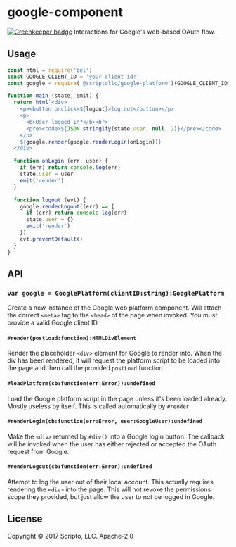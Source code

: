 # google-component

[![Greenkeeper badge](https://badges.greenkeeper.io/scriptoLLC/google-component.svg)](https://greenkeeper.io/)
Interactions for Google's web-based OAuth flow.

## Usage
```js
const html = require('bel')
const GOOGLE_CLIENT_ID = 'your client id!'
const google = require('@scriptollc/google-platform')(GOOGLE_CLIENT_ID)

function main (state, emit) {
  return html`<div>
    <p><button onclick=${logout}>log out</button></p>
    <p>
      <b>User logged in?</b><br>
      <pre><code>${JSON.stringify(state.user, null, 2)}</pre></code>
    </p>
    ${google.render(google.renderLogin(onLogin))}
  </div>`

  function onLogin (err, user) {
    if (err) return console.log(err)
    state.user = user
    emit('render')
  }

  function logout (evt) {
    google.renderLogout((err) => {
      if (err) return console.log(err)
      state.user = {}
      emit('render')
    })
    evt.preventDefault()
  }
}
```

## API
### `var google = GooglePlatform(clientID:string):GooglePlatform`
Create a new instance of the Google web platform component. Will attach the correct
`<meta>` tag to the `<head>` of the page when invoked. You must provide a valid
Google client ID.

#### `#render(postLoad:function):HTMLDivElement`
Render the placeholder `<div>` element for Google to render into. When the div
has been rendered, it will request the platform script to be loaded into the page
and then call the provided `postLoad` function.

#### `#loadPlatform(cb:function(err:Error)):undefined`
Load the Google platform script in the page unless it's been loaded already. Mostly
useless by itself. This is called automatically by `#render`

#### `#renderLogin(cb:function(err:Error, user:GoogleUser):undefined`
Make the `<div>` returned by `#div()` into a Google login button.  The callback
will be invoked when the user has either rejected or accepted the OAuth request
from Google.

#### `#renderLogout(cb:function(err:Error):undefined`
Attempt to log the user out of their local account. This actually requires
rendering the `<div>` into the page.  This will not revoke the permissions scope
they provided, but just allow the user to not be logged in Google.

## License
Copyright © 2017 Scripto, LLC. Apache-2.0
